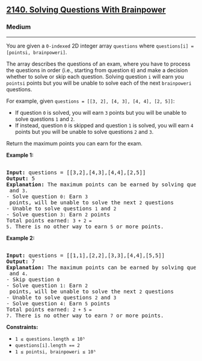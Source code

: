 ### <h2><a href="https://leetcode.com/problems/solving-questions-with-brainpower/">2140. Solving Questions With Brainpower</a></h2>  
<h3>Medium</h3>  
<hr>  
<div>  
<p>You are given a <code>0-indexed</code> 2D integer array <code>questions</code> where <code>questions[i] = [pointsi, brainpoweri]</code>.</p>  

<p>The array describes the questions of an exam, where you have to process the questions in order (i.e., starting from question <code>0</code>) and make a decision whether to solve or skip each question. Solving question <code>i</code> will earn you <code>pointsi</code> points but you will be unable to solve each of the next <code>brainpoweri</code> questions.</p>  

<p>For example, given <code>questions = [[3, 2], [4, 3], [4, 4], [2, 5]]</code>:</p>  
<ul>  
<li>If question <code>0</code> is solved, you will earn <code>3</code> points but you will be unable to solve questions <code>1</code> and <code>2</code>.</li>  
<li>If instead, question <code>0</code> is skipped and question <code>1</code> is solved, you will earn <code>4</code> points but you will be unable to solve questions <code>2</code> and <code>3</code>.</li>  
</ul>  

<p>Return the maximum points you can earn for the exam.</p>  

<p><strong>Example 1:</strong></p>  
<pre>  
<strong>Input:</strong> questions = [[3,2],[4,3],[4,4],[2,5]]  
<strong>Output:</strong> 5  
<strong>Explanation:</strong> The maximum points can be earned by solving questions <code>0</code> and <code>3</code>.  
- Solve question <code>0</code>: Earn <code>3</code> points, will be unable to solve the next <code>2</code> questions  
- Unable to solve questions <code>1</code> and <code>2</code>  
- Solve question <code>3</code>: Earn <code>2</code> points  
Total points earned: <code>3 + 2 = 5</code>. There is no other way to earn <code>5</code> or more points.  
</pre>  

<p><strong>Example 2:</strong></p>  
<pre>  
<strong>Input:</strong> questions = [[1,1],[2,2],[3,3],[4,4],[5,5]]  
<strong>Output:</strong> 7  
<strong>Explanation:</strong> The maximum points can be earned by solving questions <code>1</code> and <code>4</code>.  
- Skip question <code>0</code>  
- Solve question <code>1</code>: Earn <code>2</code> points, will be unable to solve the next <code>2</code> questions  
- Unable to solve questions <code>2</code> and <code>3</code>  
- Solve question <code>4</code>: Earn <code>5</code> points  
Total points earned: <code>2 + 5 = 7</code>. There is no other way to earn <code>7</code> or more points.  
</pre>  

<p><strong>Constraints:</strong></p>  
<ul>  
<li><code>1 ≤ questions.length ≤ 10⁵</code></li>  
<li><code>questions[i].length == 2</code></li>  
<li><code>1 ≤ pointsi, brainpoweri ≤ 10⁵</code></li>  
</ul>  
</div>  
